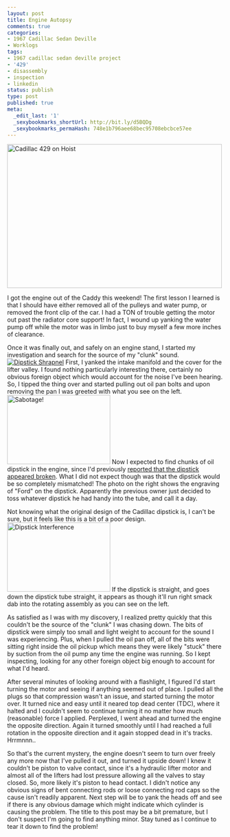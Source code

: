 ```yaml
---
layout: post
title: Engine Autopsy
comments: true
categories:
- 1967 Cadillac Sedan Deville
- Worklogs
tags:
- 1967 cadillac sedan deville project
- '429'
- disassembly
- inspection
- linkedin
status: publish
type: post
published: true
meta:
  _edit_last: '1'
  _sexybookmarks_shortUrl: http://bit.ly/d5BQDg
  _sexybookmarks_permaHash: 748e1b796aee68bec95708ebcbce57ee
---
```

<a href="http://www.flickr.com/photos/rgeyer/4323196620/" title="Engine Removal by qwikrex, on Flickr"><img src="http://farm5.static.flickr.com/4034/4323196620_ce4b21e310.jpg" width="500" height="335" alt="Cadillac 429 on Hoist" class="aligncenter" /></a>

<p>I got the engine out of the Caddy this weekend!  The first lesson I learned is that I should have either removed all of the pulleys and water pump, or removed the front clip of the car.  I had a TON of trouble getting the motor out past the radiator core support!  In fact, I wound up yanking the water pump off while the motor was in limbo just to buy myself a few more inches of clearance.</p>

<p>Once it was finally out, and safely on an engine stand, I started my investigation and search for the source of my "clunk" sound.<a href="http://www.flickr.com/photos/rgeyer/4323193542/" title="Dipstick Shrapnel"><img src="http://farm3.static.flickr.com/2545/4323193542_7bb11526c5_m.jpg" alt="Dipstick Shrapnel" class="alignleft"/></a> First, I yanked the intake manifold and the cover for the lifter valley.  I found nothing particularly interesting there, certainly no obvious foreign object which would account for the noise I've been hearing.  So, I tipped the thing over and started pulling out oil pan bolts and upon removing the pan I was greeted with what you see on the left.<a href="http://www.flickr.com/photos/rgeyer/4322455459/" title="Sabotage! by qwikrex, on Flickr"><img src="http://farm3.static.flickr.com/2716/4322455459_c40cc405ce_m.jpg" width="240" height="161" alt="Sabotage!" class="alignright"/></a>  Now I expected to find chunks of oil dipstick in the engine, since I'd previously <a href="http://www.nslms.com/2010/01/24/no-more-guesswork/">reported that the dipstick appeared broken</a>.  What I did not expect though was that the dipstick would be so completely mismatched!  The photo on the right shows the engraving of "Ford" on the dipstick.  Apparently the previous owner just decided to toss whatever dipstick he had handy into the tube, and call it a day.</p>

<p>Not knowing what the original design of the Cadillac dipstick is, I can't be sure, but it feels like this is a bit of a poor design.<a href="http://www.flickr.com/photos/rgeyer/4323182094/" title="Dipstick Interference by qwikrex, on Flickr"><img src="http://farm3.static.flickr.com/2688/4323182094_5c5a2992c2_m.jpg" width="240" height="161" alt="Dipstick Interference" class="alignleft" /></a>  If the dipstick is straight, and goes down the dipstick tube straight, it appears as though it'll run right smack dab into the rotating assembly as you can see on the left.</p>

<p>As satisfied as I was with my discovery, I realized pretty quickly that this couldn't be the source of the "clunk" I was chasing down.  The bits of dipstick were simply too small and light weight to account for the sound I was experiencing.  Plus, when I pulled the oil pan off, all of the bits were sitting right inside the oil pickup which means they were likely "stuck" there by suction from the oil pump any time the engine was running.  So I kept inspecting, looking for any other foreign object big enough to account for what I'd heard.</p>

<p>After several minutes of looking around with a flashlight, I figured I'd start turning the motor and seeing if anything seemed out of place.  I pulled all the plugs so that compression wasn't an issue, and started turning the motor over.  It turned nice and easy until it neared top dead center (TDC), where it halted and I couldn't seem to continue turning it no matter how much (reasonable) force I applied.  Perplexed, I went ahead and turned the engine the opposite direction.  Again it turned smoothly until I had reached a full rotation in the opposite direction and it again stopped dead in it's tracks.  Hrrmnnn..</p>

<p>So that's the current mystery, the engine doesn't seem to turn over freely any more now that I've pulled it out, and turned it upside down!  I knew it couldn't be piston to valve contact, since it's a hydraulic lifter motor and almost all of the lifters had lost pressure allowing all the valves to stay closed.  So, more likely it's piston to head contact.  I didn't notice any obvious signs of bent connecting rods or loose connecting rod caps so the cause isn't readily apparent.  Next step will be to yank the heads off and see if there is any obvious damage which might indicate which cylinder is causing the problem.  The title to this post may be a bit premature, but I don't suspect I'm going to find anything minor.  Stay tuned as I continue to tear it down to find the problem!</p>

